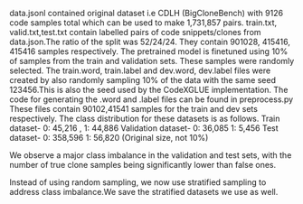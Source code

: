 data.jsonl contained original dataset i.e CDLH (BigCloneBench) with 9126 code samples total which can be used to make 1,731,857 pairs. train.txt, valid.txt,test.txt contain labelled pairs of code snippets/clones from data.json.The ratio of the split was 52/24/24. They contain 901028, 415416, 415416 samples respectively. The pretrained model is finetuned using 10% of samples from the train and validation sets. These samples were randomly selected. The train.word, train.label and dev.word, dev.label files were created by also randomly sampling 10% of the data with the same seed 123456.This is also the seed used by the CodeXGLUE implementation. The code for generating the .word and .label files can be found in preprocess.py These files contain 90102,41541 samples for the train and dev sets respectively.
The class distribution for these datasets is as follows.
Train dataset- 0: 45,216 , 1: 44,886
Validation dataset- 0: 36,085 1: 5,456
Test dataset- 0: 358,596 1: 56,820  (Original size, not 10%)

We observe a major class imbalance in the validation and test sets, with the number of true clone samples being significantly lower than false ones. 

Instead of using random sampling, we now use stratified sampling to address class imbalance.We save the stratified datasets we use as well. 
